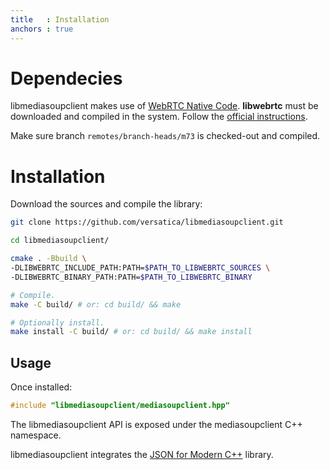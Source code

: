 ```yaml
---
title   : Installation
anchors : true
---
```



# Dependecies

libmediasoupclient makes use of [WebRTC Native Code](https://webrtc.org/native-code).
**libwebrtc** must be downloaded and compiled in the system. Follow the [official instructions](https://webrtc.org/native-code/development/).

Make sure branch `remotes/branch-heads/m73` is checked-out and compiled.


# Installation

Download the sources and compile the library:

```bash
git clone https://github.com/versatica/libmediasoupclient.git

cd libmediasoupclient/

cmake . -Bbuild \
-DLIBWEBRTC_INCLUDE_PATH:PATH=$PATH_TO_LIBWEBRTC_SOURCES \
-DLIBWEBRTC_BINARY_PATH:PATH=$PATH_TO_LIBWEBRTC_BINARY

# Compile.
make -C build/ # or: cd build/ && make

# Optionally install.
make install -C build/ # or: cd build/ && make install
```


## Usage

Once installed:

```c++
#include "libmediasoupclient/mediasoupclient.hpp"
```

The libmediasoupclient API is exposed under the mediasoupclient C++ namespace.

libmediasoupclient integrates the [JSON for Modern C++](https://github.com/nlohmann/json/) library.
